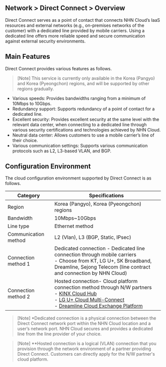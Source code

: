## Network > Direct Connect > Overview

Direct Connect serves as a point of contact that connects NHN Cloud’s IaaS resources and external networks (e.g., on-premises networks of the customer) with a dedicated line provided by mobile carriers. Using a dedicated line offers more reliable speed and secure communication against external security environments.

## Main Features
Direct Connect provides various features as follows.
> [Note] This service is currently only available in the Korea (Pangyo) and Korea (Pyeongchon) regions, and will be supported by other regions gradually.
* Various speeds: Provides bandwidths ranging from a minimum of 10Mbps to 10Gbps.
* Redundancy support: Supports redundancy of a point of contact for a dedicated line.
* Excellent security: Provides excellent security at the same level with the relevant data center, when connecting to a dedicated line through various security certifications and technologies achieved by NHN Cloud.
* Neutral data center: Allows customers to use a mobile carrier’s line of their choice.
* Various communication settings: Supports various communication protocols such as L2, L3-based VLAN, and BGP.

## Configuration Environment 
The cloud configuration environment supported by Direct Connect is as follows.

| Category | Specifications |
| --- | --- |
| Region | Korea (Pangyo), Korea (Pyeongchon) regions |
| Bandwidth | 10Mbps~10Gbps |
| Line type | Ethernet method |
| Communication method | L2 (Vlan), L3 (BGP, Static, IPsec) |
| Connection method 1 | Dedicated connection - Dedicated line connection through mobile carriers<br>- Choose from KT, LG U+, SK Broadband, Dreamline, Sejong Telecom (line contract and connection by NHN Cloud) |
| Connection method 2 | Hosted connection- Cloud platform connection method through N/W partners<br>- [KINX Cloud Hub](https://www.kinx.net/service/cloudhub/)<br>- [LG U+ Cloud Multi-Connect](https://www.lguplus.com/biz/all/telecom/idc/cloud-connection-service/B000000036)<br>- [Dreamline Cloud Exchange Platform](https://www.dreamline.co.kr/service/cloud_overview.php)

> [Note] *Dedicated connection is a physical connection between the Direct Connect network port within the NHN Cloud location and a user’s network port. NHN Cloud secures and provides a dedicated line from the line provider of your choice.

> [Note] **Hosted connection is a logical (VLAN) connection that you provision through the network environment of a partner providing Direct Connect. Customers can directly apply for the N/W partner's cloud platform.
